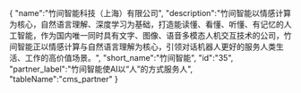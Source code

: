 {
	"name":"竹间智能科技（上海）有限公司",
	"description":"竹间智能以情感计算为核心，自然语言理解、深度学习为基础，打造能读懂、看懂、听懂、有记忆的人工智能，作为国内唯一同时具有文字、图像、语音多模态人机交互技术的公司，竹间智能正以情感计算与自然语言理解为核心，引领对话机器人更好的服务人类生活、工作的高价值场景。",
	"short_name":"竹间智能",
	"id":"35",
	"partner_label":"竹间智能使AI以“人”的方式服务人",
	"tableName":"cms_partner"
}